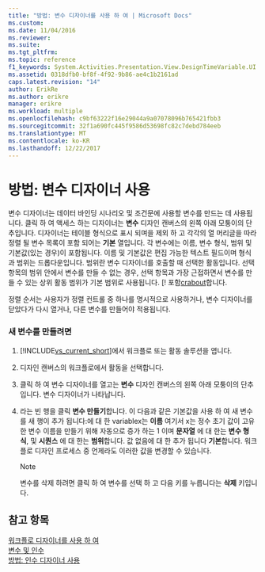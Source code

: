 ```yaml
---
title: "방법: 변수 디자이너를 사용 하 여 | Microsoft Docs"
ms.custom: 
ms.date: 11/04/2016
ms.reviewer: 
ms.suite: 
ms.tgt_pltfrm: 
ms.topic: reference
f1_keywords: System.Activities.Presentation.View.DesignTimeVariable.UI
ms.assetid: 0318dfb0-bf8f-4f92-9b86-ae4c1b2161ad
caps.latest.revision: "14"
author: ErikRe
ms.author: erikre
manager: erikre
ms.workload: multiple
ms.openlocfilehash: c9bf63222f16e29044a9a07078096b765421fbb3
ms.sourcegitcommit: 32f1a690fc445f9586d53698fc82c7debd784eeb
ms.translationtype: MT
ms.contentlocale: ko-KR
ms.lasthandoff: 12/22/2017
---
```

# <a name="how-to-use-the-variable-designer"></a>방법: 변수 디자이너 사용
변수 디자이너는 데이터 바인딩 시나리오 및 조건문에 사용할 변수를 만드는 데 사용됩니다. 클릭 하 여 액세스 하는 디자이너는 **변수** 디자인 캔버스의 왼쪽 아래 모퉁이의 단추입니다. 디자이너는 테이블 형식으로 표시 되며을 제외 하 고 각각의 열 머리글을 따라 정렬 될 변수 목록이 포함 되어는 **기본** 열입니다. 각 변수에는 이름, 변수 형식, 범위 및 기본값(있는 경우)이 포함됩니다. 이름 및 기본값은 편집 가능한 텍스트 필드이며 형식과 범위는 드롭다운입니다. 범위란 변수 디자이너를 호출할 때 선택한 활동입니다. 선택 항목의 범위 안에서 변수를 만들 수 없는 경우, 선택 항목과 가장 근접하면서 변수를 만들 수 있는 상위 활동 범위가 기본 범위로 사용됩니다. [! 포함[crabout](/dotnet/framework/windows-workflow-foundation/variables-and-arguments)합니다.  
  
 정렬 순서는 사용자가 정렬 컨트롤 중 하나를 명시적으로 사용하거나, 변수 디자이너를 닫았다가 다시 열거나, 다른 변수를 만들어야 적용됩니다.  
  
### <a name="to-create-a-new-variable"></a>새 변수를 만들려면  
  
1.  [!INCLUDE[vs_current_short](../code-quality/includes/vs_current_short_md.md)]에서 워크플로 또는 활동 솔루션을 엽니다.  
  
2.  디자인 캔버스의 워크플로에서 활동을 선택합니다.  
  
3.  클릭 하 여 변수 디자이너를 열고는 **변수** 디자인 캔버스의 왼쪽 아래 모퉁이의 단추입니다. 변수 디자이너가 나타납니다.  
  
4.  라는 빈 행을 클릭 **변수 만들기**합니다. 이 다음과 같은 기본값을 사용 하 여 새 변수를 새 행이 추가 됩니다:에 대 한 variablex는 **이름** 여기서 x는 정수 초기 값이 고유한 변수 이름을 만들기 위해 자동으로 증가 하는 1 이며  **문자열** 에 대 한는 **변수 형식**, 및 **시퀀스** 에 대 한는 **범위**합니다. 값 없음에 대 한 추가 됩니다 **기본**합니다. 워크플로 디자인 프로세스 중 언제라도 이러한 값을 변경할 수 있습니다.  
  
    > [!NOTE]
    >  변수를 삭제 하려면 클릭 하 여 변수를 선택 하 고 다음 키를 누릅니다는 **삭제** 키입니다.  
  
## <a name="see-also"></a>참고 항목  
 [워크플로 디자이너를 사용 하 여](../workflow-designer/using-the-workflow-designer.md)   
 [변수 및 인수](/dotnet/framework/windows-workflow-foundation/variables-and-arguments)   
 [방법: 인수 디자이너 사용](../workflow-designer/how-to-use-the-argument-designer.md)